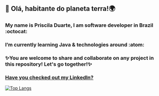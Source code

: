 ## 👋 Olá, habitante do planeta terra!:earth_africa:	

### My name is Priscila Duarte, I am software developer in Brazil :octocat:

### I’m currently learning Java & technologies around :atom:

### :sparkles:You are welcome to share and collaborate on any project in this repository! Let's go together!:sparkles:


### **[Have you checked out my LinkedIn?](https://www.linkedin.com/in/prisciladuarte1993/)**



[![Top Langs](https://github-readme-stats.vercel.app/api/top-langs/?username=prisciladuarte&layout=compact)](https://github.com/prisciladuarte/github-readme-stats)
